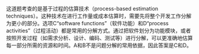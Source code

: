 这道题考查的是基于过程的估算技术（process-based estimation techniques）。这种技术在进行工作量或成本估算时，需要先将整个开发工作分解为更小的部分。选项C“software functions”（软件功能）和D“process activities”（过程活动）都是常用的分解方式。通过把软件划分为功能模块，或者按照开发过程（如需求分析、设计、编码、测试等）进行分解，可以更准确地估算每一部分所需的资源和时间。A和B不是问题分解的常用依据，因此答案是C和D。